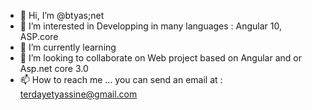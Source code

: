 - 👋 Hi, I’m @btyas;net 
- 👀 I’m interested in Developping in many languages : Angular 10, ASP.core
- 🌱 I’m currently learning 
- 💞️ I’m looking to collaborate on Web project based on Angular and or Asp.net core 3.0
- 📫 How to reach me ... you can send an email at : terdayetyassine@gmail.com

<!---
btyas/btyas is a ✨ special ✨ repository because its `README.md` (this file) appears on your GitHub profile.
You can click the Preview link to take a look at your changes.
--->

